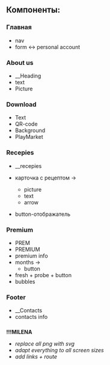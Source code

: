 ## Компоненты:

### Главная
- nav
- form <-> personal account

### About us
- __Heading 
- text
- Picture

### Download
- Text
- QR-code
- Background
- PlayMarket

### Recepies
- __recepies
- карточка с рецептом ->
  - picture
  - text
  - arrow

- button-отображатель

### Premium 
- PREM
- PREMIUM
- premium info
- months ->
  - button
- fresh + probe + button
- bubbles

### Footer
- __Contacts
- contacts info
###


**!!!MILENA**
- *replace all png with svg*
- *adapt everything to all screen sizes*
- *add links + route*

